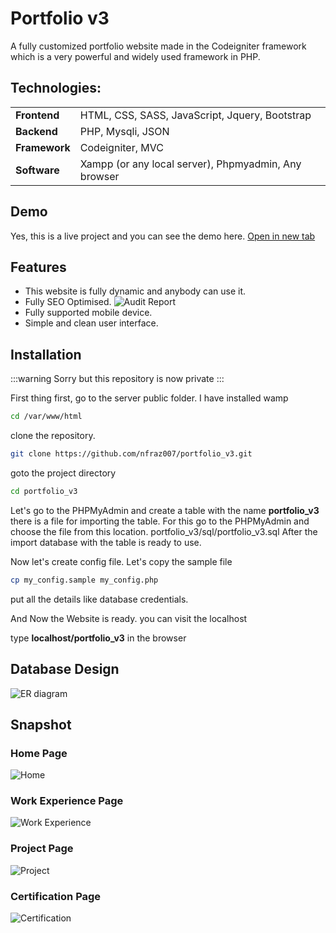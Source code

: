 # Portfolio v3
A fully customized portfolio website made in the Codeigniter framework which is a very powerful and widely used framework in PHP. 

## Technologies: 
| | |
|-|-|
|**Frontend**|HTML, CSS, SASS, JavaScript, Jquery, Bootstrap| 
|**Backend**|PHP, Mysqli, JSON|
|**Framework**|Codeigniter, MVC|
|**Software**|Xampp (or any local server), Phpmyadmin, Any browser|

## Demo
Yes, this is a live project and you can see the demo here.
[Open in new tab](https://me.nfraz.co.in)

## Features
* This website is fully dynamic and anybody can use it.
* Fully SEO Optimised.
![Audit Report](/images/portfolio_v3/audit.png)
* Fully supported mobile device.
* Simple and clean user interface.

## Installation
:::warning
Sorry but this repository is now private
:::

First thing first, go to the server public folder. I have installed wamp
```sh
cd /var/www/html
```

clone the repository.
```sh
git clone https://github.com/nfraz007/portfolio_v3.git
```

goto the project directory
```sh
cd portfolio_v3
```

Let's go to the PHPMyAdmin and create a table with the name **portfolio_v3**
there is a file for importing the table. For this go to the PHPMyAdmin and choose the file from this location.
portfolio_v3/sql/portfolio_v3.sql
After the import database with the table is ready to use.

Now let's create config file. Let's copy the sample file
```sh
cp my_config.sample my_config.php
```
put all the details like database credentials.

And Now the Website is ready. you can visit the localhost

type **localhost/portfolio_v3** in the browser

## Database Design
![ER diagram](/images/portfolio_v3/er_diagram.png)


## Snapshot
### Home Page
![Home](/images/portfolio_v3/home.png)

### Work Experience Page
![Work Experience](/images/portfolio_v3/work_experience.png)

### Project Page
![Project](/images/portfolio_v3/project.png)

### Certification Page
![Certification](/images/portfolio_v3/certification.png)
